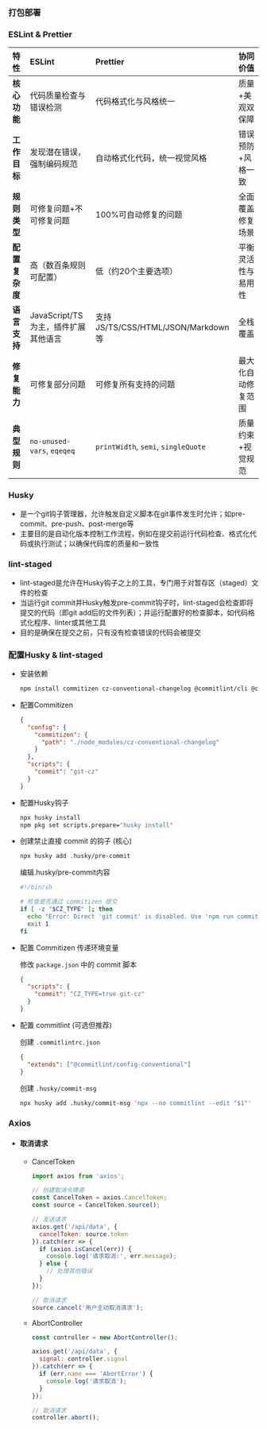 ### 打包部署

### ESLint & Prettier

| **特性**       | **ESLint**                          | **Prettier**                        | **协同价值**       |
| :------------- | :---------------------------------- | :---------------------------------- | :----------------- |
| **核心功能**   | 代码质量检查与错误检测              | 代码格式化与风格统一                | 质量+美观双保障    |
| **工作目标**   | 发现潜在错误，强制编码规范          | 自动格式化代码，统一视觉风格        | 错误预防+风格一致  |
| **规则类型**   | 可修复问题+不可修复问题             | 100%可自动修复的问题                | 全面覆盖修复场景   |
| **配置复杂度** | 高（数百条规则可配置）              | 低（约20个主要选项）                | 平衡灵活性与易用性 |
| **语言支持**   | JavaScript/TS为主，插件扩展其他语言 | 支持JS/TS/CSS/HTML/JSON/Markdown等  | 全栈覆盖           |
| **修复能力**   | 可修复部分问题                      | 可修复所有支持的问题                | 最大化自动修复范围 |
| **典型规则**   | `no-unused-vars`, `eqeqeq`          | `printWidth`, `semi`, `singleQuote` | 质量约束+视觉规范  |

### Husky 

- 是一个git钩子管理器，允许触发自定义脚本在git事件发生时允许；如pre-commit、pre-push、post-merge等
- 主要目的是自动化版本控制工作流程，例如在提交前运行代码检查、格式化代码或执行测试；以确保代码库的质量和一致性

### lint-staged

- lint-staged是允许在Husky钩子之上的工具，专门用于对暂存区（staged）文件的检查
- 当运行git commit并Husky触发pre-commit钩子时，lint-staged会检查即将提交的代码（即git add后的文件列表）；并运行配置好的检查脚本，如代码格式化程序、linter或其他工具
- 目的是确保在提交之前，只有没有检查错误的代码会被提交

### 配置Husky & lint-staged

- 安装依赖

  ```bash
  npm install commitizen cz-conventional-changelog @commitlint/cli @commitlint/config-conventional husky --save-dev
  ```

- 配置Commitizen

  ```json
  {
    "config": {
      "commitizen": {
        "path": "./node_modules/cz-conventional-changelog"
      }
    },
    "scripts": {
      "commit": "git-cz"
    }
  }
  ```

- 配置Husky钩子

  ```bash
  npx husky install
  npm pkg set scripts.prepare="husky install"
  ```

- 创建禁止直接 commit 的钩子 (核心)

  ```bash
  npx husky add .husky/pre-commit
  ```

  编辑.husky/pre-commit内容

  ```bash
  #!/bin/sh
  
  # 检查是否通过 commitizen 提交
  if [ -z "$CZ_TYPE" ]; then
    echo "Error: Direct 'git commit' is disabled. Use 'npm run commit' instead." >&2
    exit 1
  fi
  ```

- 配置 Commitizen 传递环境变量

  修改 `package.json` 中的 commit 脚本

  ```json
  {
    "scripts": {
      "commit": "CZ_TYPE=true git-cz"
    }
  }
  ```

- 配置 commitlint (可选但推荐)

  创建 `.commitlintrc.json`

  ```json
  {
    "extends": ["@commitlint/config-conventional"]
  }
  ```

  创建 `.husky/commit-msg`

  ```bash
  npx husky add .husky/commit-msg 'npx --no commitlint --edit "$1"'
  ```

### Axios

- #### 取消请求

  - CancelToken

    ```js
    import axios from 'axios';
    
    // 创建取消令牌源
    const CancelToken = axios.CancelToken;
    const source = CancelToken.source();
    
    // 发送请求
    axios.get('/api/data', {
      cancelToken: source.token
    }).catch(err => {
      if (axios.isCancel(err)) {
        console.log('请求取消:', err.message);
      } else {
        // 处理其他错误
      }
    });
    
    // 取消请求
    source.cancel('用户主动取消请求');
    ```

  - AbortController 

    ```js
    const controller = new AbortController();
    
    axios.get('/api/data', {
      signal: controller.signal
    }).catch(err => {
      if (err.name === 'AbortError') {
        console.log('请求取消');
      }
    });
    
    // 取消请求
    controller.abort();
    ```

    